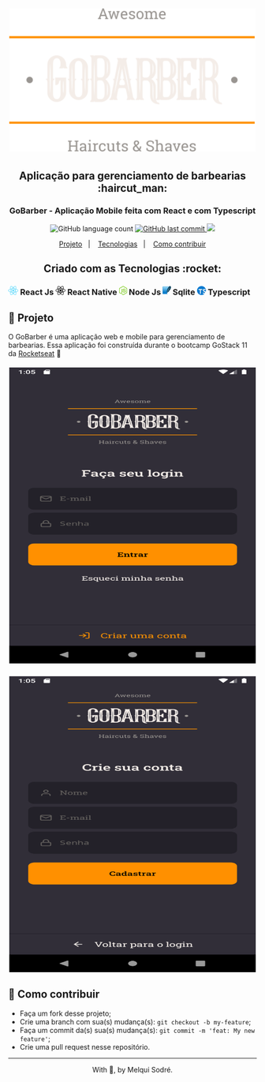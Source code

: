 
<h1 align="center">
  <img src="./assets/githubImagesReadme/logo.svg" width="500px"/>
</h1>

<h2 align="center"> Aplicação para gerenciamento de barbearias :haircut_man: </h2>

<h3 align="center">
  GoBarber - Aplicação Mobile feita com React e com Typescript
</h3>

<p align="center">
  <img alt="GitHub language count" src="https://img.shields.io/badge/languages-7-green">

  <a href="https://github.com/leoskrr/GoMarketplace/commits/master">
    <img alt="GitHub last commit" src="https://img.shields.io/badge/last%20commit-july-yellowgreen">
  </a>

  <img src="https://img.shields.io/badge/tests-100%25-brightgreen"/>

<p align="center">
  <a href="#-projeto">Projeto</a>&nbsp;&nbsp;&nbsp;|&nbsp;&nbsp;&nbsp;
  <a href="#rocket-Tecnologias">Tecnologias</a>&nbsp;&nbsp;&nbsp;|&nbsp;&nbsp;&nbsp;
  <a href="#-como-contribuir">Como contribuir</a>
</p>

<h2 align="center">Criado com as Tecnologias :rocket: </h2>
<h3>
    <img src="./assets/githubImagesReadme/react.png" height="18"/> React Js
    <img src="./assets/githubImagesReadme/react-native.png" height="18"/> React Native
    <img src="./assets/githubImagesReadme/node.png" height="18" /> Node Js
    <img src="./assets/githubImagesReadme/sqlite.png" height="18" /> Sqlite
    <img src="./assets/githubImagesReadme/ts.png" height="18" /> Typescript
</h3>

## 📱 Projeto

<p>
  O GoBarber é uma aplicação web e mobile para gerenciamento de barbearias. Essa aplicação foi construída durante o bootcamp GoStack 11 da <a href="https://rocketseat.com.br/">Rocketseat</a>
  🚀
</p>

<h5 align="center">
  <img src="./assets/githubImagesReadme/login.png" width="500" height="600px" />
</h5>

<h5 align="center">
  <img src="./assets/githubImagesReadme/register.png" width="500" height="600px" />
</h5>


## 🤔 Como contribuir

- Faça um fork desse projeto;
- Crie uma branch com sua(s) mudança(s): `git checkout -b my-feature`;
- Faça um commit da(s) sua(s) mudança(s): `git commit -m 'feat: My new feature'`;
- Crie uma pull request nesse repositório.

---

<p align="center">With 💜, by Melqui Sodré.</p>

[nodejs]: https://nodejs.org/
[yarn]: https://yarnpkg.com/
[vc]: https://code.visualstudio.com/
[vceditconfig]: https://marketplace.visualstudio.com/items?itemName=EditorConfig.EditorConfig
[vceslint]: https://marketplace.visualstudio.com/items?itemName=dbaeumer.vscode-eslint
[prettier]: https://marketplace.visualstudio.com/items?itemName=esbenp.prettier-vscode
